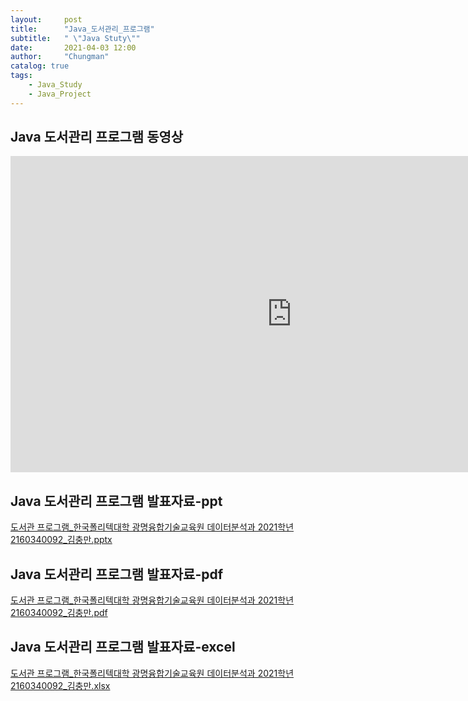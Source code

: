 ```yaml
---
layout:     post
title:      "Java_도서관리_프로그램"
subtitle:   " \"Java Stuty\""
date:       2021-04-03 12:00
author:     "Chungman"
catalog: true
tags:
    - Java_Study
    - Java_Project
---
```


## Java 도서관리 프로그램 동영상

<iframe width="900" height="506" src="https://www.youtube.com/embed/osXfNwd7rgs" title="YouTube video player" frameborder="0" allow="accelerometer; autoplay; clipboard-write; encrypted-media; gyroscope; picture-in-picture" allowfullscreen></iframe>

## Java 도서관리 프로그램 발표자료-ppt


[도서관 프로그램_한국폴리텍대학 광명융합기술교육원 데이터분석과 2021학년 2160340092_김충만.pptx](https://github.com/Kim-chungman/Kim-chungman.github.io/files/6494607/_.2021.2160340092_.pptx)


## Java 도서관리 프로그램 발표자료-pdf


[도서관 프로그램_한국폴리텍대학 광명융합기술교육원 데이터분석과 2021학년 2160340092_김충만.pdf](https://github.com/Kim-chungman/Kim-chungman.github.io/files/6494611/_.2021.2160340092_.pdf)


## Java 도서관리 프로그램 발표자료-excel


[도서관 프로그램_한국폴리텍대학 광명융합기술교육원 데이터분석과 2021학년 2160340092_김충만.xlsx](https://github.com/Kim-chungman/Kim-chungman.github.io/files/6494614/_.2021.2160340092_.xlsx)
